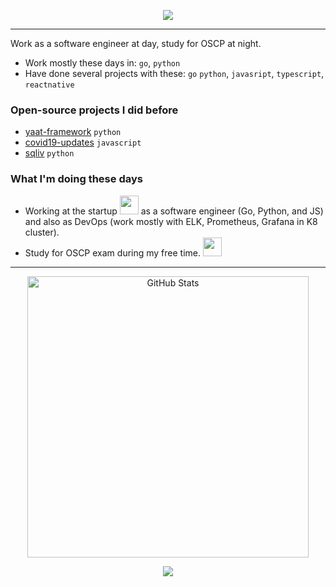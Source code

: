 <p align="center">
  <img src="https://media.giphy.com/media/WKdWA04KRn58A/giphy.gif">
</p>

---

Work as a software engineer at day, study for OSCP at night.

- Work mostly these days in: `go`, `python`
- Have done several projects with these: `go` `python`, `javasript`, `typescript`, `reactnative`

### Open-source projects I did before

- [yaat-framework](https://github.com/yaat-project/yaat) `python`
- [covid19-updates](https://github.com/the-robot/covid19-updates) `javascript`
- [sqliv](https://github.com/the-robot/sqliv) `python`

### What I'm doing these days

- Working at the startup <img src="https://media.giphy.com/media/WUlplcMpOCEmTGBtBW/giphy.gif" width="30"> as a software engineer (Go, Python, and JS) and also as DevOps (work mostly with ELK, Prometheus, Grafana in K8 cluster).
- Study for OSCP exam during my free time. <img src="https://media4.giphy.com/media/j2MdR1QwTi7iX6l3sd/giphy.gif" width="30">

---

<p align="center"><img src="https://github-readme-stats.vercel.app/api?username=the-robot&amp;show_icons=true&theme=onedark" alt="GitHub Stats" width="450"></p>
<p align="center"><a href="https://github.com/the-robot"><img src="https://img.shields.io/github/followers/the-robot?color=%2300ff00&logoColor=00ff00&logo=github&style=for-the-badge"></a></p>

